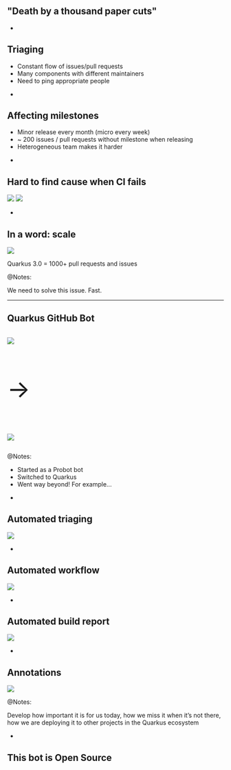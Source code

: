 ## "Death by a thousand paper cuts"

-

## Triaging

* Constant flow of issues/pull requests
* Many components with different maintainers
* Need to ping appropriate people

-

## Affecting milestones

* Minor release every month (micro every week)
* ~ 200 issues / pull requests without milestone when releasing
* Heterogeneous team makes it harder

-

## Hard to find cause when CI fails

![](images/long-log-file.png)
![](images/complex-build.png)

-

## In a word: scale

![](images/github-activity-may-15-june-15.png)

Quarkus 3.0 = 1000+ pull requests and issues

@Notes:

We need to solve this issue. Fast.

---

<!-- .element: class="grid" -->
## Quarkus GitHub Bot

<div class="column">

![](images/probot.png)

</div>
<div class="column" style="font-size: 4em;">

&rarr;

</div>
<div class="column">

![](images/quarkus.svg)

</div>

@Notes:

* Started as a Probot bot
* Switched to Quarkus
* Went way beyond! For example...

-

## Automated triaging

![](images/triaging.png)

-

## Automated workflow

![](images/workflow.png)

-

## Automated build report

![](images/build-report.png)

-

## Annotations

![](images/build-report-annotation.png)

@Notes:

Develop how important it is for us today,
how we miss it when it’s not there,
how we are deploying it to other projects in the Quarkus ecosystem

-

## This bot is Open Source
